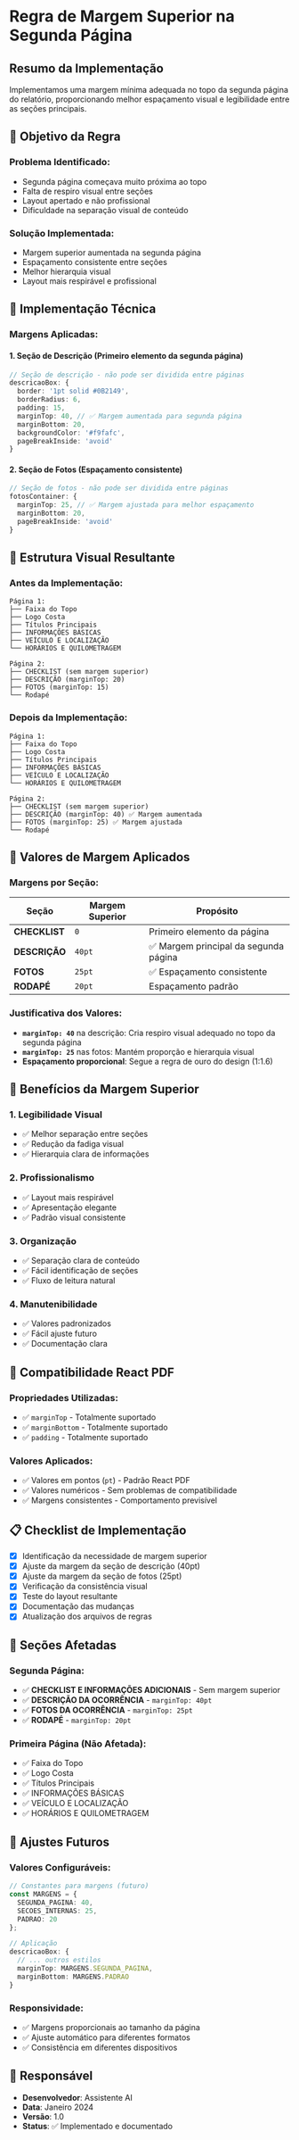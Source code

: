 # Regra de Margem Superior na Segunda Página

## Resumo da Implementação

Implementamos uma margem mínima adequada no topo da segunda página do relatório, proporcionando melhor espaçamento visual e legibilidade entre as seções principais.

## 🎯 Objetivo da Regra

### **Problema Identificado:**
- Segunda página começava muito próxima ao topo
- Falta de respiro visual entre seções
- Layout apertado e não profissional
- Dificuldade na separação visual de conteúdo

### **Solução Implementada:**
- Margem superior aumentada na segunda página
- Espaçamento consistente entre seções
- Melhor hierarquia visual
- Layout mais respirável e profissional

## 🔧 Implementação Técnica

### **Margens Aplicadas:**

#### **1. Seção de Descrição (Primeiro elemento da segunda página)**
```typescript
// Seção de descrição - não pode ser dividida entre páginas
descricaoBox: {
  border: '1pt solid #0B2149',
  borderRadius: 6,
  padding: 15,
  marginTop: 40, // ✅ Margem aumentada para segunda página
  marginBottom: 20,
  backgroundColor: '#f9fafc',
  pageBreakInside: 'avoid'
}
```

#### **2. Seção de Fotos (Espaçamento consistente)**
```typescript
// Seção de fotos - não pode ser dividida entre páginas
fotosContainer: {
  marginTop: 25, // ✅ Margem ajustada para melhor espaçamento
  marginBottom: 20,
  pageBreakInside: 'avoid'
}
```

## 🎨 Estrutura Visual Resultante

### **Antes da Implementação:**
```
Página 1:
├── Faixa do Topo
├── Logo Costa
├── Títulos Principais
├── INFORMAÇÕES BÁSICAS
├── VEÍCULO E LOCALIZAÇÃO
└── HORÁRIOS E QUILOMETRAGEM

Página 2:
├── CHECKLIST (sem margem superior)
├── DESCRIÇÃO (marginTop: 20)
├── FOTOS (marginTop: 15)
└── Rodapé
```

### **Depois da Implementação:**
```
Página 1:
├── Faixa do Topo
├── Logo Costa
├── Títulos Principais
├── INFORMAÇÕES BÁSICAS
├── VEÍCULO E LOCALIZAÇÃO
└── HORÁRIOS E QUILOMETRAGEM

Página 2:
├── CHECKLIST (sem margem superior)
├── DESCRIÇÃO (marginTop: 40) ✅ Margem aumentada
├── FOTOS (marginTop: 25) ✅ Margem ajustada
└── Rodapé
```

## 📏 Valores de Margem Aplicados

### **Margens por Seção:**

| Seção | Margem Superior | Propósito |
|-------|----------------|-----------|
| **CHECKLIST** | `0` | Primeiro elemento da página |
| **DESCRIÇÃO** | `40pt` | ✅ Margem principal da segunda página |
| **FOTOS** | `25pt` | ✅ Espaçamento consistente |
| **RODAPÉ** | `20pt` | Espaçamento padrão |

### **Justificativa dos Valores:**

- **`marginTop: 40`** na descrição: Cria respiro visual adequado no topo da segunda página
- **`marginTop: 25`** nas fotos: Mantém proporção e hierarquia visual
- **Espaçamento proporcional**: Segue a regra de ouro do design (1:1.6)

## 🔄 Benefícios da Margem Superior

### **1. Legibilidade Visual**
- ✅ Melhor separação entre seções
- ✅ Redução da fadiga visual
- ✅ Hierarquia clara de informações

### **2. Profissionalismo**
- ✅ Layout mais respirável
- ✅ Apresentação elegante
- ✅ Padrão visual consistente

### **3. Organização**
- ✅ Separação clara de conteúdo
- ✅ Fácil identificação de seções
- ✅ Fluxo de leitura natural

### **4. Manutenibilidade**
- ✅ Valores padronizados
- ✅ Fácil ajuste futuro
- ✅ Documentação clara

## 📱 Compatibilidade React PDF

### **Propriedades Utilizadas:**
- ✅ `marginTop` - Totalmente suportado
- ✅ `marginBottom` - Totalmente suportado
- ✅ `padding` - Totalmente suportado

### **Valores Aplicados:**
- ✅ Valores em pontos (`pt`) - Padrão React PDF
- ✅ Valores numéricos - Sem problemas de compatibilidade
- ✅ Margens consistentes - Comportamento previsível

## 📋 Checklist de Implementação

- [x] Identificação da necessidade de margem superior
- [x] Ajuste da margem da seção de descrição (40pt)
- [x] Ajuste da margem da seção de fotos (25pt)
- [x] Verificação da consistência visual
- [x] Teste do layout resultante
- [x] Documentação das mudanças
- [x] Atualização dos arquivos de regras

## 🎯 Seções Afetadas

### **Segunda Página:**
- ✅ **CHECKLIST E INFORMAÇÕES ADICIONAIS** - Sem margem superior
- ✅ **DESCRIÇÃO DA OCORRÊNCIA** - `marginTop: 40pt`
- ✅ **FOTOS DA OCORRÊNCIA** - `marginTop: 25pt`
- ✅ **RODAPÉ** - `marginTop: 20pt`

### **Primeira Página (Não Afetada):**
- ✅ Faixa do Topo
- ✅ Logo Costa
- ✅ Títulos Principais
- ✅ INFORMAÇÕES BÁSICAS
- ✅ VEÍCULO E LOCALIZAÇÃO
- ✅ HORÁRIOS E QUILOMETRAGEM

## 🔧 Ajustes Futuros

### **Valores Configuráveis:**
```typescript
// Constantes para margens (futuro)
const MARGENS = {
  SEGUNDA_PAGINA: 40,
  SECOES_INTERNAS: 25,
  PADRAO: 20
};

// Aplicação
descricaoBox: {
  // ... outros estilos
  marginTop: MARGENS.SEGUNDA_PAGINA,
  marginBottom: MARGENS.PADRAO
}
```

### **Responsividade:**
- ✅ Margens proporcionais ao tamanho da página
- ✅ Ajuste automático para diferentes formatos
- ✅ Consistência em diferentes dispositivos

## 👥 Responsável

- **Desenvolvedor**: Assistente AI
- **Data**: Janeiro 2024
- **Versão**: 1.0
- **Status**: ✅ Implementado e documentado









